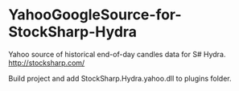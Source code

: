 YahooGoogleSource-for-StockSharp-Hydra
================================

Yahoo source of historical end-of-day candles data for S# Hydra.
http://stocksharp.com/



Build project and add StockSharp.Hydra.yahoo.dll to plugins folder.
